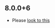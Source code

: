 ## 8.0.0+6

- Please [look to this]((https://dooboolab.github.io/flutter_sound/doc/book/CHANGELOG.html))
